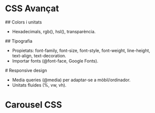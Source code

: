 # CSS Avançat

## Colors i unitats
- Hexadecimals, rgb(), hsl(), transparència.

## Tipografia
- Propietats: font-family, font-size, font-style, font-weight, line-height, text-align, text-decoration.
- Importar fonts (@font-face, Google Fonts).


# Responsive design
- Media queries (@media) per adaptar-se a mòbil/ordinador.
- Unitats fluides (%, vw, vh).

# Carousel CSS
